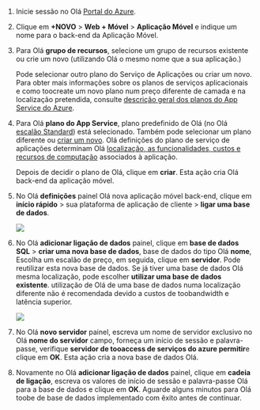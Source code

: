 1. Inicie sessão no Olá [Portal do Azure].
2. Clique em **+NOVO** > **Web + Móvel** > **Aplicação Móvel** e indique um nome para o back-end da Aplicação Móvel.
3. Para Olá **grupo de recursos**, selecione um grupo de recursos existente ou crie um novo (utilizando Olá o mesmo nome que a sua aplicação.) 
   
    Pode selecionar outro plano do Serviço de Aplicações ou criar um novo. Para obter mais informações sobre os planos de serviços aplicacionais e como toocreate um novo plano num preço diferente de camada e na localização pretendida, consulte [descrição geral dos planos do App Service do Azure](../articles/app-service/azure-web-sites-web-hosting-plans-in-depth-overview.md).
4. Para Olá **plano do App Service**, plano predefinido de Olá (no Olá [escalão Standard](https://azure.microsoft.com/pricing/details/app-service/)) está selecionado. Também pode selecionar um plano diferente ou [criar um novo](../articles/app-service/azure-web-sites-web-hosting-plans-in-depth-overview.md#create-an-app-service-plan). Olá definições do plano de serviço de aplicações determinam Olá [localização, as funcionalidades, custos e recursos de computação](https://azure.microsoft.com/pricing/details/app-service/) associados à aplicação. 
   
    Depois de decidir o plano de Olá, clique em **criar**. Esta ação cria Olá back-end da aplicação móvel. 
5. No Olá **definições** painel Olá nova aplicação móvel back-end, clique em **início rápido** > sua plataforma de aplicação de cliente > **ligar uma base de dados**. 
   
    ![](./media/app-service-mobile-dotnet-backend-create-new-service/dotnet-backend-create-data-connection.png)
6. No Olá **adicionar ligação de dados** painel, clique em **base de dados SQL** > **criar uma nova base de dados**, base de dados do tipo Olá **nome**, Escolha um escalão de preço, em seguida, clique em **servidor**.  Pode reutilizar esta nova base de dados. Se já tiver uma base de dados Olá mesma localização, pode escolher **utilizar uma base de dados existente**. utilização de Olá de uma base de dados numa localização diferente não é recomendada devido a custos de toobandwidth e latência superior.
   
    ![](./media/app-service-mobile-dotnet-backend-create-new-service/dotnet-backend-create-db.png)
7. No Olá **novo servidor** painel, escreva um nome de servidor exclusivo no Olá **nome do servidor** campo, forneça um início de sessão e palavra-passe, verifique **servidor de tooaccess de serviços do azure permitir**e clique em **OK**. Esta ação cria a nova base de dados Olá.
8. Novamente no Olá **adicionar ligação de dados** painel, clique em **cadeia de ligação**, escreva os valores de início de sessão e palavra-passe Olá para a base de dados e clique em **OK**. Aguarde alguns minutos para Olá toobe de base de dados implementado com êxito antes de continuar.

<!-- URLs. -->
[Portal do Azure]: https://portal.azure.com/
